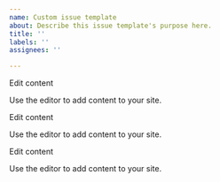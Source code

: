 ```yaml
---
name: Custom issue template
about: Describe this issue template's purpose here.
title: ''
labels: ''
assignees: ''

---
```


Edit content

Use the editor to add content to your site.

Edit content

Use the editor to add content to your site.

Edit content

Use the editor to add content to your site.
